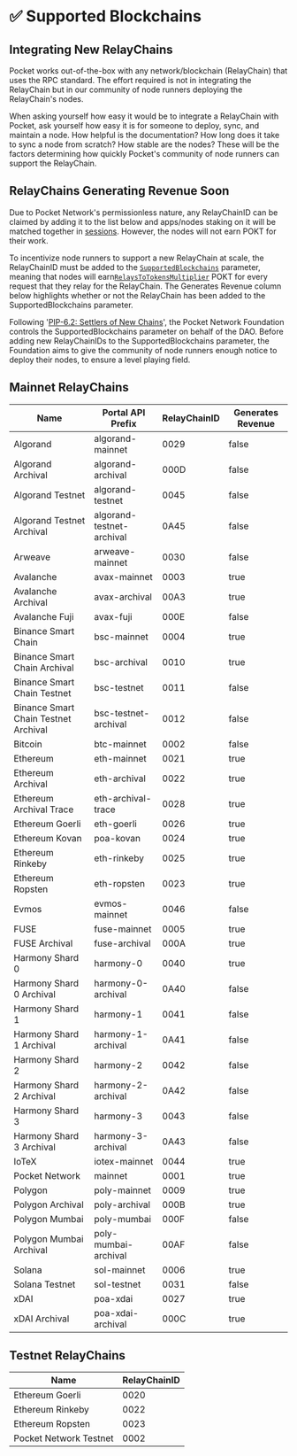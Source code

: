 # ✅ Supported Blockchains

## Integrating New RelayChains

Pocket works out-of-the-box with any network/blockchain (RelayChain) that uses the RPC standard. The effort required is not in integrating the RelayChain but in our community of node runners deploying the RelayChain's nodes.

When asking yourself how easy it would be to integrate a RelayChain with Pocket, ask yourself how easy it is for someone to deploy, sync, and maintain a node. How helpful is the documentation? How long does it take to sync a node from scratch? How stable are the nodes? These will be the factors determining how quickly Pocket's community of node runners can support the RelayChain.

## RelayChains Generating Revenue Soon

Due to Pocket Network's permissionless nature, any RelayChainID can be claimed by adding it to the list below and apps/nodes staking on it will be matched together in [sessions](../../main-concepts/protocol/servicing.md#sessions). However, the nodes will not earn POKT for their work.

To incentivize node runners to support a new RelayChain at scale, the RelayChainID must be added to the [`SupportedBlockchains`](protocol-parameters.md#supportedblockchains) parameter, meaning that nodes will earn[`RelaysToTokensMultiplier`](protocol-parameters.md#relaystotokensmultiplier) POKT for every request that they relay for the RelayChain. The Generates Revenue column below highlights whether or not the RelayChain has been added to the SupportedBlockchains parameter.

Following '[PIP-6.2: Settlers of New Chains](https://forum.pokt.network/t/pip-6-2-settlers-of-new-chains/1027)', the Pocket Network Foundation controls the SupportedBlockchains parameter on behalf of the DAO. Before adding new RelayChainIDs to the SupportedBlockchains parameter, the Foundation aims to give the community of node runners enough notice to deploy their nodes, to ensure a level playing field.

## Mainnet RelayChains

<table><thead><tr><th>Name</th><th>Portal API Prefix</th><th>RelayChainID</th><th data-type="checkbox">Generates Revenue</th></tr></thead><tbody><tr><td>Algorand</td><td>algorand-mainnet</td><td>0029</td><td>false</td></tr><tr><td>Algorand Archival</td><td>algorand-archival</td><td>000D</td><td>false</td></tr><tr><td>Algorand Testnet</td><td>algorand-testnet</td><td>0045</td><td>false</td></tr><tr><td>Algorand Testnet Archival</td><td>algorand-testnet-archival</td><td>0A45</td><td>false</td></tr><tr><td>Arweave</td><td>arweave-mainnet</td><td>0030</td><td>false</td></tr><tr><td>Avalanche</td><td>avax-mainnet</td><td>0003</td><td>true</td></tr><tr><td>Avalanche Archival</td><td>avax-archival</td><td>00A3</td><td>true</td></tr><tr><td>Avalanche Fuji</td><td>avax-fuji</td><td>000E</td><td>false</td></tr><tr><td>Binance Smart Chain</td><td>bsc-mainnet</td><td>0004</td><td>true</td></tr><tr><td>Binance Smart Chain Archival</td><td>bsc-archival</td><td>0010</td><td>true</td></tr><tr><td>Binance Smart Chain Testnet</td><td>bsc-testnet</td><td>0011</td><td>false</td></tr><tr><td>Binance Smart Chain Testnet Archival</td><td>bsc-testnet-archival</td><td>0012</td><td>false</td></tr><tr><td>Bitcoin</td><td>btc-mainnet</td><td>0002</td><td>false</td></tr><tr><td>Ethereum</td><td>eth-mainnet</td><td>0021</td><td>true</td></tr><tr><td>Ethereum Archival</td><td>eth-archival</td><td>0022</td><td>true</td></tr><tr><td>Ethereum Archival Trace</td><td>eth-archival-trace</td><td>0028</td><td>true</td></tr><tr><td>Ethereum Goerli</td><td>eth-goerli</td><td>0026</td><td>true</td></tr><tr><td>Ethereum Kovan</td><td>poa-kovan</td><td>0024</td><td>true</td></tr><tr><td>Ethereum Rinkeby</td><td>eth-rinkeby</td><td>0025</td><td>true</td></tr><tr><td>Ethereum Ropsten</td><td>eth-ropsten</td><td>0023</td><td>true</td></tr><tr><td>Evmos</td><td>evmos-mainnet</td><td>0046</td><td>false</td></tr><tr><td>FUSE</td><td>fuse-mainnet</td><td>0005</td><td>true</td></tr><tr><td>FUSE Archival</td><td>fuse-archival</td><td>000A</td><td>true</td></tr><tr><td>Harmony Shard 0</td><td>harmony-0</td><td>0040</td><td>true</td></tr><tr><td>Harmony Shard 0 Archival</td><td>harmony-0-archival</td><td>0A40</td><td>false</td></tr><tr><td>Harmony Shard 1</td><td>harmony-1</td><td>0041</td><td>false</td></tr><tr><td>Harmony Shard 1 Archival</td><td>harmony-1-archival</td><td>0A41</td><td>false</td></tr><tr><td>Harmony Shard 2</td><td>harmony-2</td><td>0042</td><td>false</td></tr><tr><td>Harmony Shard 2 Archival</td><td>harmony-2-archival</td><td>0A42</td><td>false</td></tr><tr><td>Harmony Shard 3</td><td>harmony-3</td><td>0043</td><td>false</td></tr><tr><td>Harmony Shard 3 Archival</td><td>harmony-3-archival</td><td>0A43</td><td>false</td></tr><tr><td>IoTeX</td><td>iotex-mainnet</td><td>0044</td><td>true</td></tr><tr><td>Pocket Network</td><td>mainnet</td><td>0001</td><td>true</td></tr><tr><td>Polygon</td><td>poly-mainnet</td><td>0009</td><td>true</td></tr><tr><td>Polygon Archival</td><td>poly-archival</td><td>000B</td><td>true</td></tr><tr><td>Polygon Mumbai</td><td>poly-mumbai</td><td>000F</td><td>false</td></tr><tr><td>Polygon Mumbai Archival</td><td>poly-mumbai-archival</td><td>00AF</td><td>false</td></tr><tr><td>Solana</td><td>sol-mainnet</td><td>0006</td><td>true</td></tr><tr><td>Solana Testnet</td><td>sol-testnet</td><td>0031</td><td>false</td></tr><tr><td>xDAI</td><td>poa-xdai</td><td>0027</td><td>true</td></tr><tr><td>xDAI Archival</td><td>poa-xdai-archival</td><td>000C</td><td>true</td></tr></tbody></table>

## Testnet RelayChains

| Name                   | RelayChainID |
| ---------------------- | ------------ |
| Ethereum Goerli        | 0020         |
| Ethereum Rinkeby       | 0022         |
| Ethereum Ropsten       | 0023         |
| Pocket Network Testnet | 0002         |

